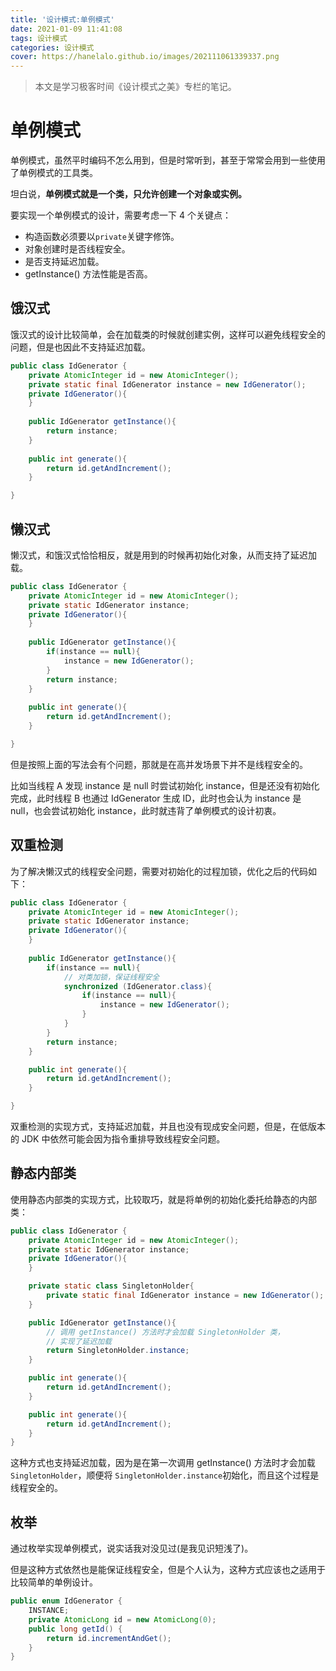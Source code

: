 ```yaml
---
title: '设计模式:单例模式'
date: 2021-01-09 11:41:08
tags: 设计模式
categories: 设计模式
cover: https://hanelalo.github.io/images/202111061339337.png
---
```


> 本文是学习极客时间《设计模式之美》专栏的笔记。

# 单例模式

单例模式，虽然平时编码不怎么用到，但是时常听到，甚至于常常会用到一些使用了单例模式的工具类。

坦白说，**单例模式就是一个类，只允许创建一个对象或实例。**

要实现一个单例模式的设计，需要考虑一下 4 个关键点：

* 构造函数必须要以`private`关键字修饰。
* 对象创建时是否线程安全。
* 是否支持延迟加载。
* getInstance() 方法性能是否高。

## 饿汉式

饿汉式的设计比较简单，会在加载类的时候就创建实例，这样可以避免线程安全的问题，但是也因此不支持延迟加载。

```java
public class IdGenerator {
	private AtomicInteger id = new AtomicInteger();
	private static final IdGenerator instance = new IdGenerator();
	private IdGenerator(){
	}
    
	public IdGenerator getInstance(){
		return instance;
	}
    
	public int generate(){
		return id.getAndIncrement();
	}

}
```

## 懒汉式

懒汉式，和饿汉式恰恰相反，就是用到的时候再初始化对象，从而支持了延迟加载。

```java
public class IdGenerator {
	private AtomicInteger id = new AtomicInteger();
	private static IdGenerator instance;
	private IdGenerator(){
	}
    
	public IdGenerator getInstance(){
		if(instance == null){
			instance = new IdGenerator();
		}
		return instance;
	}
    
	public int generate(){
		return id.getAndIncrement();
	}

}
```

但是按照上面的写法会有个问题，那就是在高并发场景下并不是线程安全的。

比如当线程 A 发现 instance 是 null 时尝试初始化 instance，但是还没有初始化完成，此时线程 B 也通过 IdGenerator 生成 ID，此时也会认为 instance 是 null，也会尝试初始化 instance，此时就违背了单例模式的设计初衷。

## 双重检测

为了解决懒汉式的线程安全问题，需要对初始化的过程加锁，优化之后的代码如下：

```java
public class IdGenerator {
	private AtomicInteger id = new AtomicInteger();
	private static IdGenerator instance;
	private IdGenerator(){
	}
    
	public IdGenerator getInstance(){
		if(instance == null){
			// 对类加锁，保证线程安全
			synchronized (IdGenerator.class){
				if(instance == null){
					instance = new IdGenerator();
				}
			}
		}
		return instance;
	}

	public int generate(){
		return id.getAndIncrement();
	}

}
```

双重检测的实现方式，支持延迟加载，并且也没有现成安全问题，但是，在低版本的 JDK 中依然可能会因为指令重排导致线程安全问题。

## 静态内部类

使用静态内部类的实现方式，比较取巧，就是将单例的初始化委托给静态的内部类：

```java
public class IdGenerator {
	private AtomicInteger id = new AtomicInteger();
	private static IdGenerator instance;
	private IdGenerator(){
	}

	private static class SingletonHolder{
		private static final IdGenerator instance = new IdGenerator();
	}

	public IdGenerator getInstance(){
		// 调用 getInstance() 方法时才会加载 SingletonHolder 类，
		// 实现了延迟加载
		return SingletonHolder.instance;
	}

	public int generate(){
		return id.getAndIncrement();
	}

	public int generate(){
		return id.getAndIncrement();
	}
}
```

这种方式也支持延迟加载，因为是在第一次调用 getInstance() 方法时才会加载 `SingletonHolder`，顺便将 `SingletonHolder.instance`初始化，而且这个过程是线程安全的。

## 枚举

通过枚举实现单例模式，说实话我对没见过(是我见识短浅了)。

但是这种方式依然也是能保证线程安全，但是个人认为，这种方式应该也之适用于比较简单的单例设计。

```java
public enum IdGenerator {
	INSTANCE;
	private AtomicLong id = new AtomicLong(0);
	public long getId() {
		return id.incrementAndGet();
	}
}
```

